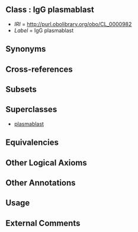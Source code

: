 
## Class : IgG plasmablast

 * *IRI* = http://purl.obolibrary.org/obo/CL_0000982
 * *Label* = IgG plasmablast

## Synonyms


## Cross-references


## Subsets


## Superclasses

 * [plasmablast](../../CL/80/CL_0000980.md)

## Equivalencies


## Other Logical Axioms


## Other Annotations


## Usage


## External Comments

